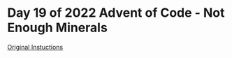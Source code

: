 # Day 19 of 2022 Advent of Code - Not Enough Minerals

[Original Instuctions]("https://adventofcode.com/2022/day/19")




